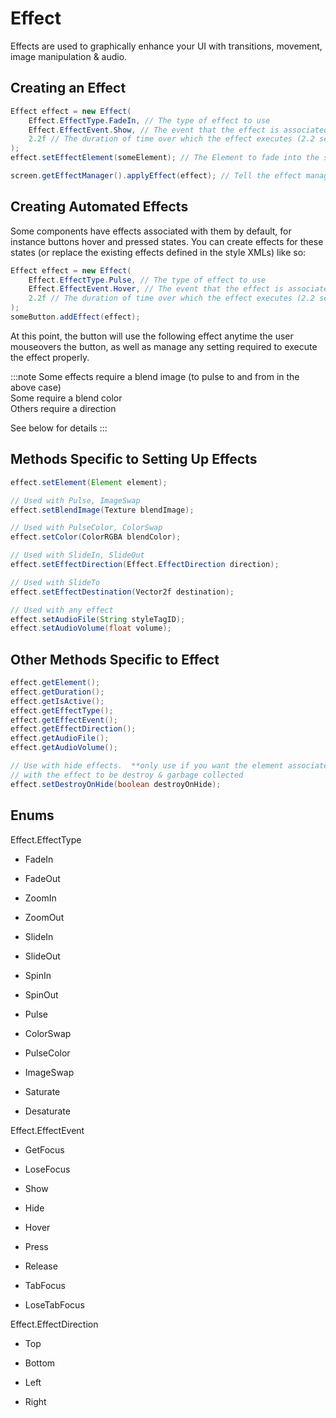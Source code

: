 Effect
======

Effects are used to graphically enhance your UI with transitions,
movement, image manipulation & audio.

Creating an Effect
------------------

```java
Effect effect = new Effect(
    Effect.EffectType.FadeIn, // The type of effect to use
    Effect.EffectEvent.Show, // The event that the effect is associated with
    2.2f // The duration of time over which the effect executes (2.2 seconds)
);
effect.setEffectElement(someElement); // The Element to fade into the screen

screen.getEffectManager().applyEffect(effect); // Tell the effect manager to execute
```

Creating Automated Effects
--------------------------

Some components have effects associated with them by default, for
instance buttons hover and pressed states. You can create effects for
these states (or replace the existing effects defined in the style XMLs)
like so:

```java
Effect effect = new Effect(
    Effect.EffectType.Pulse, // The type of effect to use
    Effect.EffectEvent.Hover, // The event that the effect is associated with
    2.2f // The duration of time over which the effect executes (2.2 seconds)
);
someButton.addEffect(effect);
```

At this point, the button will use the following effect anytime the user
mouseovers the button, as well as manage any setting required to execute
the effect properly.

:::note
Some effects require a blend image (to pulse to and from in the above
case)\
Some require a blend color\
Others require a direction

See below for details
:::

Methods Specific to Setting Up Effects
--------------------------------------

```java
effect.setElement(Element element);

// Used with Pulse, ImageSwap
effect.setBlendImage(Texture blendImage);

// Used with PulseColor, ColorSwap
effect.setColor(ColorRGBA blendColor);

// Used with SlideIn, SlideOut
effect.setEffectDirection(Effect.EffectDirection direction);

// Used with SlideTo
effect.setEffectDestination(Vector2f destination);

// Used with any effect
effect.setAudioFile(String styleTagID);
effect.setAudioVolume(float volume);
```

Other Methods Specific to Effect
--------------------------------

```java
effect.getElement();
effect.getDuration();
effect.getIsActive();
effect.getEffectType();
effect.getEffectEvent();
effect.getEffectDirection();
effect.getAudioFile();
effect.getAudioVolume();

// Use with hide effects.  **only use if you want the element associated
// with the effect to be destroy & garbage collected
effect.setDestroyOnHide(boolean destroyOnHide);
```

Enums
-----

Effect.EffectType

-   FadeIn

-   FadeOut

-   ZoomIn

-   ZoomOut

-   SlideIn

-   SlideOut

-   SpinIn

-   SpinOut

-   Pulse

-   ColorSwap

-   PulseColor

-   ImageSwap

-   Saturate

-   Desaturate

Effect.EffectEvent

-   GetFocus

-   LoseFocus

-   Show

-   Hide

-   Hover

-   Press

-   Release

-   TabFocus

-   LoseTabFocus

Effect.EffectDirection

-   Top

-   Bottom

-   Left

-   Right
